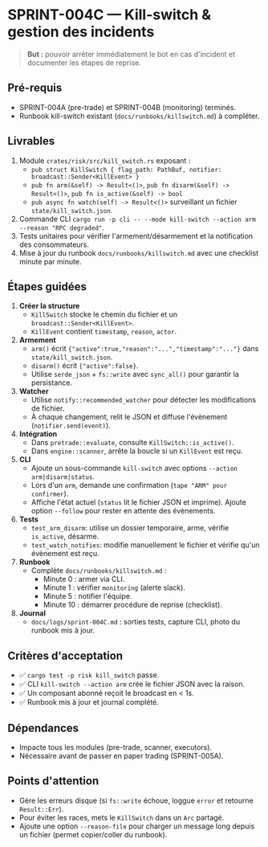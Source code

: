 # SPRINT-004C — Kill-switch & gestion des incidents

> **But :** pouvoir arrêter immédiatement le bot en cas d'incident et documenter les étapes de reprise.

## Pré-requis
- SPRINT-004A (pre-trade) et SPRINT-004B (monitoring) terminés.
- Runbook kill-switch existant (`docs/runbooks/killswitch.md`) à compléter.

## Livrables
1. Module `crates/risk/src/kill_switch.rs` exposant :
   - `pub struct KillSwitch { flag_path: PathBuf, notifier: broadcast::Sender<KillEvent> }`
   - `pub fn arm(&self) -> Result<()>`, `pub fn disarm(&self) -> Result<()>`, `pub fn is_active(&self) -> bool`
   - `pub async fn watch(self) -> Result<()>` surveillant un fichier `state/kill_switch.json`.
2. Commande CLI `cargo run -p cli -- --mode kill-switch --action arm --reason "RPC degraded"`.
3. Tests unitaires pour vérifier l'armement/désarmement et la notification des consommateurs.
4. Mise à jour du runbook `docs/runbooks/killswitch.md` avec une checklist minute par minute.

## Étapes guidées
1. **Créer la structure**
   - `KillSwitch` stocke le chemin du fichier et un `broadcast::Sender<KillEvent>`.
   - `KillEvent` contient `timestamp`, `reason`, `actor`.
2. **Armement**
   - `arm()` écrit `{"active":true,"reason":"...","timestamp":"..."}` dans `state/kill_switch.json`.
   - `disarm()` écrit `{"active":false}`.
   - Utilise `serde_json` + `fs::write` avec `sync_all()` pour garantir la persistance.
3. **Watcher**
   - Utilise `notify::recommended_watcher` pour détecter les modifications de fichier.
   - À chaque changement, relit le JSON et diffuse l'évènement (`notifier.send(event)`).
4. **Intégration**
   - Dans `pretrade::evaluate`, consulte `KillSwitch::is_active()`.
   - Dans `engine::scanner`, arrête la boucle si un `KillEvent` est reçu.
5. **CLI**
   - Ajoute un sous-commande `kill-switch` avec options `--action arm|disarm|status`.
   - Lors d'un `arm`, demande une confirmation (`tape "ARM" pour confirmer`).
   - Affiche l'état actuel (`status` lit le fichier JSON et imprime). Ajoute option `--follow` pour rester en attente des évènements.
6. **Tests**
   - `test_arm_disarm`: utilise un dossier temporaire, arme, vérifie `is_active`, désarme.
   - `test_watch_notifies`: modifie manuellement le fichier et vérifie qu'un évènement est reçu.
7. **Runbook**
   - Complète `docs/runbooks/killswitch.md` :
     - Minute 0 : armer via CLI.
     - Minute 1 : vérifier `monitoring` (alerte slack).
     - Minute 5 : notifier l'équipe.
     - Minute 10 : démarrer procédure de reprise (checklist).
8. **Journal**
   - `docs/logs/sprint-004C.md` : sorties tests, capture CLI, photo du runbook mis à jour.

## Critères d'acceptation
- ✅ `cargo test -p risk kill_switch` passe.
- ✅ CLI `kill-switch --action arm` crée le fichier JSON avec la raison.
- ✅ Un composant abonné reçoit le broadcast en < 1s.
- ✅ Runbook mis à jour et journal complété.

## Dépendances
- Impacte tous les modules (pre-trade, scanner, executors).
- Nécessaire avant de passer en paper trading (SPRINT-005A).

## Points d'attention
- Gère les erreurs disque (si `fs::write` échoue, loggue `error` et retourne `Result::Err`).
- Pour éviter les races, mets le `KillSwitch` dans un `Arc` partagé.
- Ajoute une option `--reason-file` pour charger un message long depuis un fichier (permet copier/coller du runbook).
